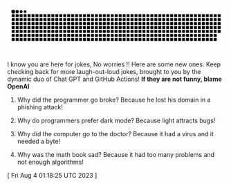 <picture>
  <source media="(prefers-color-scheme: dark)" srcset="https://raw.githubusercontent.com/platane/platane/output/github-contribution-grid-snake-dark.svg">
  <source media="(prefers-color-scheme: light)" srcset="https://raw.githubusercontent.com/platane/platane/output/github-contribution-grid-snake.svg">
  <img alt="github contribution grid snake animation" src="https://raw.githubusercontent.com/platane/platane/output/github-contribution-grid-snake.svg">
</picture>


I know you are here for jokes, No worries !!
Here are some new ones. Keep checking back for more laugh-out-loud jokes, brought to you by the dynamic duo of Chat GPT and GitHub Actions! __If they are not funny, blame OpenAI__
 
1. Why did the programmer go broke? Because he lost his domain in a phishing attack!

2. Why do programmers prefer dark mode? Because light attracts bugs!

3. Why did the computer go to the doctor? Because it had a virus and it needed a byte!

4. Why was the math book sad? Because it had too many problems and not enough algorithms!
 
[ 
Fri Aug  4 01:18:25 UTC 2023
 ]
